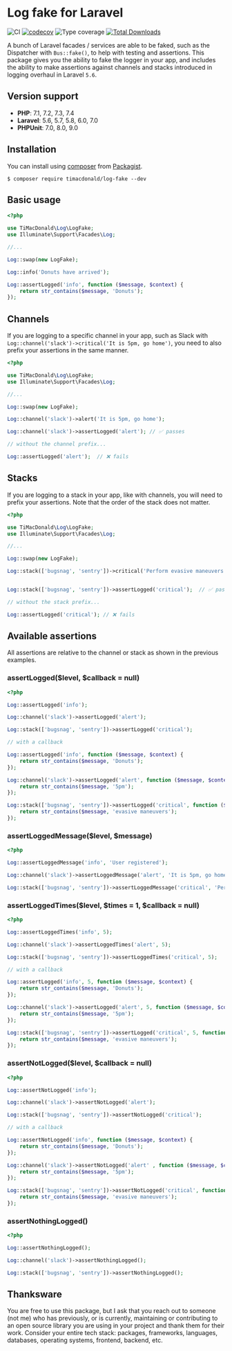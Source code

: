 # Log fake for Laravel

![CI](https://github.com/timacdonald/log-fake/workflows/CI/badge.svg) [![codecov](https://codecov.io/gh/timacdonald/log-fake/branch/master/graph/badge.svg)](https://codecov.io/gh/timacdonald/log-fake) ![Type coverage](https://shepherd.dev/github/timacdonald/log-fake/coverage.svg) [![Total Downloads](https://poser.pugx.org/timacdonald/log-fake/downloads)](https://packagist.org/packages/timacdonald/log-fake)

A bunch of Laravel facades / services are able to be faked, such as the Dispatcher with `Bus::fake()`, to help with testing and assertions. This package gives you the ability to fake the logger in your app, and includes the ability to make assertions against channels and stacks introduced in logging overhaul in Laravel `5.6`.

## Version support

- **PHP**: 7.1, 7.2, 7.3, 7.4
- **Laravel**: 5.6, 5.7, 5.8, 6.0, 7.0
- **PHPUnit**: 7.0, 8.0, 9.0

## Installation

You can install using [composer](https://getcomposer.org/) from [Packagist](https://packagist.org/packages/timacdonald/log-fake).

```
$ composer require timacdonald/log-fake --dev
```

## Basic usage

```php
<?php

use TiMacDonald\Log\LogFake;
use Illuminate\Support\Facades\Log;

//...

Log::swap(new LogFake);

Log::info('Donuts have arrived');

Log::assertLogged('info', function ($message, $context) {
    return str_contains($message, 'Donuts');
});
```

## Channels

If you are logging to a specific channel in your app, such as Slack with `Log::channel('slack')->critical('It is 5pm, go home')`, you need to also prefix your assertions in the same manner.

```php
<?php

use TiMacDonald\Log\LogFake;
use Illuminate\Support\Facades\Log;

//...

Log::swap(new LogFake);

Log::channel('slack')->alert('It is 5pm, go home');

Log::channel('slack')->assertLogged('alert'); // ✅ passes

// without the channel prefix...

Log::assertLogged('alert');  // ❌ fails
```

## Stacks

If you are logging to a stack in your app, like with channels, you will need to prefix your assertions. Note that the order of the stack does not matter.

```php
<?php

use TiMacDonald\Log\LogFake;
use Illuminate\Support\Facades\Log;

//...

Log::swap(new LogFake);

Log::stack(['bugsnag', 'sentry'])->critical('Perform evasive maneuvers');


Log::stack(['bugsnag', 'sentry'])->assertLogged('critical');  // ✅ passes

// without the stack prefix...

Log::assertLogged('critical'); // ❌ fails
```

## Available assertions

All assertions are relative to the channel or stack as shown in the previous examples.

### assertLogged($level, $callback = null)

```php
<?php

Log::assertLogged('info');

Log::channel('slack')->assertLogged('alert');

Log::stack(['bugsnag', 'sentry'])->assertLogged('critical');

// with a callback

Log::assertLogged('info', function ($message, $context) {
    return str_contains($message, 'Donuts');
});

Log::channel('slack')->assertLogged('alert', function ($message, $context) {
    return str_contains($message, '5pm');
});

Log::stack(['bugsnag', 'sentry'])->assertLogged('critical', function ($message, $context) {
    return str_contains($message, 'evasive maneuvers');
});
```

### assertLoggedMessage($level, $message)

```php
<?php

Log::assertLoggedMessage('info', 'User registered');

Log::channel('slack')->assertLoggedMessage('alert', 'It is 5pm, go home');

Log::stack(['bugsnag', 'sentry'])->assertLoggedMessage('critical', 'Perform evasive maneuvers');
```

### assertLoggedTimes($level, $times = 1, $callback = null)

```php
<?php

Log::assertLoggedTimes('info', 5);

Log::channel('slack')->assertLoggedTimes('alert', 5);

Log::stack(['bugsnag', 'sentry'])->assertLoggedTimes('critical', 5);

// with a callback

Log::assertLogged('info', 5, function ($message, $context) {
    return str_contains($message, 'Donuts');
});

Log::channel('slack')->assertLogged('alert', 5, function ($message, $context) {
    return str_contains($message, '5pm');
});

Log::stack(['bugsnag', 'sentry'])->assertLogged('critical', 5, function ($message, $context) {
    return str_contains($message, 'evasive maneuvers');
});
```

### assertNotLogged($level, $callback = null)

```php
<?php

Log::assertNotLogged('info');

Log::channel('slack')->assertNotLogged('alert');

Log::stack(['bugsnag', 'sentry'])->assertNotLogged('critical');

// with a callback

Log::assertNotLogged('info', function ($message, $context) {
    return str_contains($message, 'Donuts');
});

Log::channel('slack')->assertNotLogged('alert' , function ($message, $context) {
    return str_contains($message, '5pm');
});

Log::stack(['bugsnag', 'sentry'])->assertNotLogged('critical', function ($message, $context) {
    return str_contains($message, 'evasive maneuvers');
});
```

### assertNothingLogged()

```php
<?php

Log::assertNothingLogged();

Log::channel('slack')->assertNothingLogged();

Log::stack(['bugsnag', 'sentry'])->assertNothingLogged();
```

## Thanksware

You are free to use this package, but I ask that you reach out to someone (not me) who has previously, or is currently, maintaining or contributing to an open source library you are using in your project and thank them for their work. Consider your entire tech stack: packages, frameworks, languages, databases, operating systems, frontend, backend, etc.

